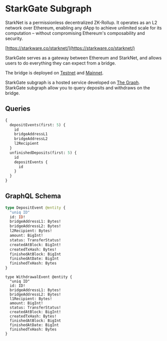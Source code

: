 # StarkGate Subgraph 

StarkNet is a permissionless decentralized ZK-Rollup. It operates as an L2 network over Ethereum, enabling any dApp to achieve unlimited scale for its computation – without compromising Ethereum's composability and security.

[https://starkware.co/starknet/](https://starkware.co/starknet/)

StarkGate serves as a gateway between Ethereum and StarkNet, and allows users to do everything they can expect from a bridge.

The bridge is deployed on [Testnet](https://goerli.starkgate.starknet.io/) and [Mainnet](https://starkgate.starknet.io/).

StarkGate subgraph is a hosted service developed on [The Graph](https://thegraph.com/).<br/>
StarkGate subgraph allow you to query deposits and withdraws on the bridge.

## Queries

```graphql
{
  depositEvents(first: 5) {
    id
    bridgeAddressL1
    bridgeAddressL2
    l2Recipient
  }
  unfinishedDeposits(first: 5) {
    id
    depositEvents {
      id
    }
  }
}
```

## GraphQL Schema

```graphql
type DepositEvent @entity {
  "uniq ID"
  id: ID!
  bridgeAddressL1: Bytes!
  bridgeAddressL2: Bytes!
  l2Recipient: Bytes!
  amount: BigInt!
  status: TransferStatus!
  createdAtBlock: BigInt!
  createdTxHash: Bytes!
  finishedAtBlock: BigInt
  finishedAtDate: BigInt
  finishedTxHash: Bytes
}
```

```
type WithdrawalEvent @entity {
  "uniq ID"
  id: ID!
  bridgeAddressL1: Bytes!
  bridgeAddressL2: Bytes!
  l1Recipient: Bytes!
  amount: BigInt!
  status: TransferStatus!
  createdAtBlock: BigInt!
  createdTxHash: Bytes!
  finishedAtBlock: BigInt
  finishedAtDate: BigInt
  finishedTxHash: Bytes
}
```